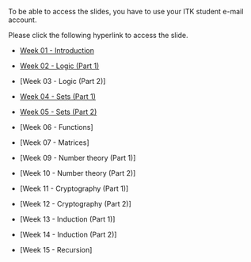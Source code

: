 To be able to access the slides, you have to use
your ITK student e-mail account.

Please click the following hyperlink to access the slide. 

* [Week 01 - Introduction](https://drive.google.com/file/d/1Fd5s9u7lFIwzsN5sIB29xa1Aq-USzSVy/view?usp=drive_link) 
* [Week 02 - Logic (Part 1)](https://drive.google.com/file/d/1HPHG8nV4hn2txUNicBnAxfbvHyNrgIjB/view?usp=sharing)
* [Week 03 - Logic (Part 2)]
* [Week 04 - Sets (Part 1)](https://drive.google.com/file/d/1Wds36-YnSesEyxlMjVhb2yW0W5PoKDtl/view?usp=drive_link)
* [Week 05 - Sets (Part 2)](https://drive.google.com/file/d/1fM8AMhWGTFMhETUtx8S1_mYHmEUDY6gd/view?usp=drive_link)
* [Week 06 - Functions]
* [Week 07 - Matrices]

* [Week 09 - Number theory (Part 1)]
* [Week 10 - Number theory (Part 2)]
* [Week 11 - Cryptography (Part 1)]
* [Week 12 - Cryptography (Part 2)]
* [Week 13 - Induction (Part 1)]
* [Week 14 - Induction (Part 2)]
* [Week 15 - Recursion]